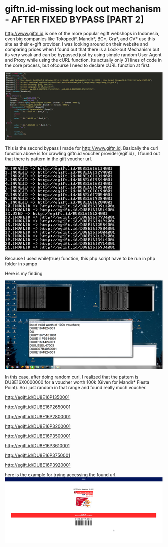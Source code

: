 # giftn.id-missing lock out mechanism - AFTER FIXED BYPASS [PART 2]


http://www.giftn.id is one of the more popular egift webshops in Indonesia, even big companies like Tokopedi*, Mandir*, BC*, Gra*, and OV* use this site as their e-gift provider. 
I was looking around on their website and comparing prices when I found out that there is a Lock-out Mechanism but its very weak and can be bypassed just by using simple random User Agent and Proxy while using the cURL function.
Its actually only 31 lines of code in the core process, but ofcourse I need to declare cURL function at first.

![alt text](https://github.com/r1singkid/egift.id-missing-lock-out-mechanism/blob/master/core%20code.png)

This is the second bypass I made for http://www.giftn.id. Basically the curl function above is for crawling giftn.id voucher provider(egif.id) , I found out that there is pattern in the gift voucher url.

![alt text](https://github.com/r1singkid/egift.id-missing-lock-out-mechanism/blob/master/proccess.png)

Because I used while(true) function, this php script have to be run in php folder in xampp

Here is my finding

![alt text](https://github.com/r1singkid/egift.id-missing-lock-out-mechanism/blob/master/running%20and%20found.png)


In this case, after doing random curl, I realized that the pattern is
DU8E16X0000000
for a voucher worth 100k (Given for Mandir* Fiesta Point). So i just random in that range and found really much voucher.

http://egift.id/DU8E16P1350001 

http://egift.id/DU8E16P2650001

http://egift.id/DU8E16P2800001 

http://egift.id/DU8E16P3200001 

http://egift.id/DU8E16P3500001 

http://egift.id/DU8E16P3610001 

http://egift.id/DU8E16P3750001 

http://egift.id/DU8E16P3920001 

here is the example for trying accessing the found url.
![alt text](https://github.com/r1singkid/egift.id-missing-lock-out-mechanism/blob/master/boom.png)



